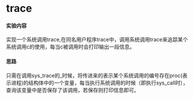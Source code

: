 # trace

#### 实验内容

实现一个系统调用trace,在同名用户程序trace中，调用系统调用trace来追踪某个系统调用c的使用，每当c被调用时会打印输出一段信息。

#### 思路

只需在调用sys_trace的_时候，将传进来的表示某个系统调用的编号存在proc(表示进程)的结构体中的一个变量，每当执行系统调用的时候（即执行sys\_call时），查询该变量中是否保存了该调用，若保存则打印信息即可。
